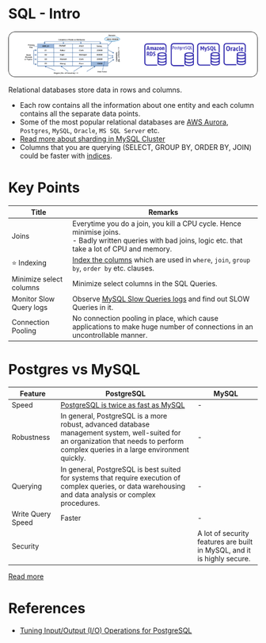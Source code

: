 # SQL - Intro

![img.png](assets/SQL-DifferentDBtypes.drawio.png)

Relational databases store data in rows and columns.
- Each row contains all the information about one entity and each column contains all the separate data points.
- Some of the most popular relational databases are [AWS Aurora](../../2_AWSComponents/6_DatabaseServices/AmazonRDS/AmazonAurora/Readme.md), `Postgres`, `MySQL`, `Oracle`, `MS SQL Server` etc.
- [Read more about sharding in MySQL Cluster](https://www.mysql.com/products/cluster/scalability.html)
- Columns that you are querying (SELECT, GROUP BY, ORDER BY, JOIN) could be faster with [indices](2_DataStructuresDB/Indexing.md).

# Key Points

| Title                   | Remarks                                                                                                                                                        |
|-------------------------|----------------------------------------------------------------------------------------------------------------------------------------------------------------|
| Joins                   | Everytime you do a join, you kill a CPU cycle. Hence minimise joins.<br/>- Badly written queries with bad joins, logic etc. that take a lot of CPU and memory. |
| :star: Indexing         | [Index the columns](2_DataStructuresDB/Indexing.md) which are used in `where`, `join`, `group by`, `order by` etc. clauses.                        |
| Minimize select columns | Minimize select columns in the SQL Queries.                                                                                                                    |
| Monitor Slow Query logs | Observe [MySQL Slow Queries logs](https://severalnines.com/blog/how-identify-mysql-performance-issues-slow-queries/) and find out SLOW Queries in it.          |
| Connection Pooling      | No connection pooling in place, which cause applications to make huge number of connections in an uncontrollable manner.                                       |

# Postgres vs MySQL

| Feature           | PostgreSQL                                                                                                                                                                         | MySQL                                                                   |
|-------------------|------------------------------------------------------------------------------------------------------------------------------------------------------------------------------------|-------------------------------------------------------------------------|
| Speed             | [PostgreSQL is twice as fast as MySQL](https://itnext.io/benchmark-databases-in-docker-mysql-postgresql-sql-server-7b129368eed7)                                                   | -                                                                       |
| Robustness        | In general, PostgreSQL is a more robust, advanced database management system, well-suited for an organization that needs to perform complex queries in a large environment quickly. | -                                                                       |
| Querying          | In general, PostgreSQL is best suited for systems that require execution of complex queries, or data warehousing and data analysis or complex procedures.                          | -                                                                       |
| Write Query Speed | Faster                                                                                                                                                                             | -                                                                       |
| Security          |                                                                                                                                                                                    | A lot of security features are built in MySQL, and it is highly secure. |

[Read more](ttps://www.ibm.com/cloud/blog/postgresql-vs-mysql-whats-the-difference)

# References
- [Tuning Input/Output (I/O) Operations for PostgreSQL](https://severalnines.com/blog/tuning-io-operations-postgresql/)

